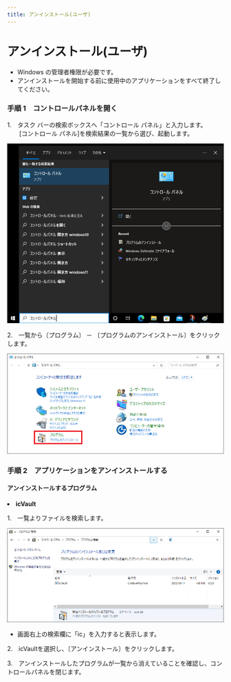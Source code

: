 ```yaml
---
title: アンインストール(ユーザ)
---
```


# アンインストール(ユーザ)

<div class="note">
<ul>
<li>Windows の管理者権限が必要です。</li>
<li>アンインストールを開始する前に使用中のアプリケーションをすべて終了してください。</li>
</ul>
</div>

### 手順 1　コントロールパネルを開く
1.　タスク バーの検索ボックスへ「コントロール パネル」と入力します。<br>
　　[コントロール パネル]を検索結果の一覧から選び、起動します。

![Microsoft Windows 10 スタートメニュー](./img/uninstall_001.png)

2.　一覧から〔プログラム〕 － 〔プログラムのアンインストール〕をクリックします。

![コントロールパネル](./img/uninstall_002.png)


### 手順 2　アプリケーションをアンインストールする
#### アンインストールするプログラム
**<li>icVault**</li>

1.　一覧よりファイルを検索します。

![コントロールパネル](./img/uninstall_003.png)

<div class="note">
<ul>
<li>画面右上の検索欄に「ic」を入力すると表示します。</li>
</ul>
</div>

2.　icVaultを選択し、〔アンインストール〕をクリックします。

3.　アンインストールしたプログラムが一覧から消えていることを確認し、コントロールパネルを閉じます。

